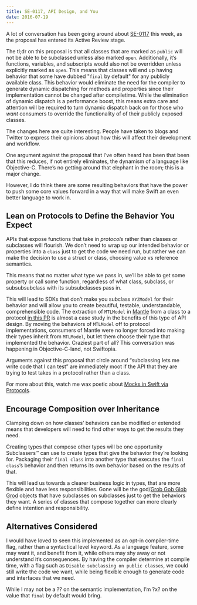 ```yaml
---
title: SE-0117, API Design, and You
date: 2016-07-19
---
```


A lot of conversation has been going around about
[SE-0117](https://github.com/apple/swift-evolution/blob/991e901f3ac9bb8d0d070b618a77bdb0aab00fd5/proposals/0117-non-public-subclassable-by-default.md)
this week, as the proposal has entered its Active Review stage.

The tl;dr on this proposal is that all classes that are marked as `public` will not be able to be
subclassed unless also marked `open`. Additionally, it’s functions, variables, and subscripts would
also not be overridden unless explicitly marked as `open`. This means that classes will end up
having behavior that some have dubbed "`final` by default" for any publicly available class. This
behavior would eliminate the need for the compiler to generate dynamic dispatching for methods and
properties since their implementation cannot be changed after compiletime. While the elimination of
dynamic dispatch is a performance boost, this means extra care and attention will be required to
turn dynamic dispatch back on for those who _want_ consumers to override the functionality of of
their publicly exposed classes.

The changes here are quite interesting. People have taken to blogs and Twitter to express their
opinions about how this will affect their development and workflow.

One argument against the proposal that I’ve often heard has been that been that this reduces, if not
entirely eliminates, the dynamism of a language like Objective-C. There’s no getting around that
elephant in the room; this is a major change.

However, I do think there are some resulting behaviors that have the power to push some core values
forward in a way that will make Swift an even better language to work in.

## Lean on Protocols to Define the Behavior You Expect

APIs that expose functions that take in _protocols_ rather than classes or subclasses will flourish.
We don’t need to wrap up our intended behavior or properties into a `class` just to get the code we
need run, but rather we can make the decision to use a struct or class, choosing value vs reference
semantics.

This means that no matter what type we pass in, we’ll be able to get some property or call some
function, regardless of what class, subclass, or subsubsubclass with its subsubclasses pass in.

This will lead to SDKs that don’t make you subclass `XYZModel` for their behavior and will allow you
to create beautiful, testable, understandable, comprehensible code. The extraction of `MTLModel` in
[Mantle](https://github.com/Mantle/Mantle) from a class to a protocol
[in this PR](https://github.com/Mantle/Mantle/pull/219) is almost a case study in the benefits of
this type of API design. By moving the behaviors of `MTLModel` off to protocol implementations,
consumers of Mantle were no longer forced into making their types inherit from `MTLModel`, but let
them choose their type that implemented the behavior. Craziest part of all? This conversation was
happening in Objective-C-land, not Swiftopia.

Arguments against this proposal that circle around “subclassing lets me write code that I can test”
are immediately moot if the API that they are trying to test takes in a protocol rather than a
class.

For more about this, watch me wax poetic about
[Mocks in Swift via Protocols](http://blog.eliperkins.me/mocks-in-swift-via-protocols).

## Encourage Composition over Inheritance

Clamping down on how classes’ behaviors can be modified or extended means that developers will need
to find other ways to get the results they need.

Creating types that compose other types will be one opportunity Subclassers™ can use to create types
that give the behavior they’re looking for. Packaging their `final class` into another type that
executes the `final class`’s behavior and then returns its own behavior based on the results of
that.

This will lead us towards a clearer business logic in types, that are more flexible and have less
responsibilities. Gone will be the
god/[Grob Gob Glob Grod](http://adventuretime.wikia.com/wiki/Grob_Gob_Glob_Grod) objects that have
subclasses on subclasses just to get the behaviors they want. A series of classes that compose
together can more clearly define intention and responsibility.

## Alternatives Considered

I would have loved to seen this implemented as an opt-in compiler-time flag, rather than a
syntactical level keyword. As a language feature, some may want it, and benefit from it, while
others may shy away or not understand it’s consequences. By having the compiler determine at compile
time, with a flag such as `Disable subclassing on public classes`, we could still write the code we
want, while being flexible enough to generate code and interfaces that we need.

While I may not be a ?? on the semantic implementation, I’m ?x? on the value that `final` by default
would bring.
